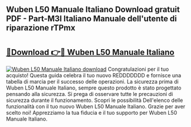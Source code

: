 ## Wuben L50 Manuale Italiano Download gratuit PDF - Part-M3l Italiano Manuale dell'utente di riparazione rTPmx

# <h2><a href="http://dfa7t0u.blite.top/?on=Wuben+L50+Manuale+Italiano">🔗Download 👉🔴 Wuben L50 Manuale Italiano</a></h2>

[![Wuben L50 Manuale Italiano download](https://i.imgur.com/lujVjoI.png)](http://dfa7t0u.blite.top/?on=Wuben+L50+Manuale+Italiano)
Congratulazioni per il tuo acquisto! Questa guida celebra il tuo nuovo REDDDDDDD e fornisce una tabella di marcia per il successo delle operazioni. La sicurezza prima di Wuben L50 Manuale Italiano, sempre questo prodotto è stato progettato pensando alla sicurezza. Si prega di osservare tutte le precauzioni di sicurezza durante il funzionamento. Scopri le possibilità Dell'elenco delle funzionalità con il tuo nuovo Wuben L50 Manuale Italiano. Grazie per aver scelto noi! Apprezziamo la tua fiducia e il tuo supporto per Wuben L50 Manuale Italiano.
